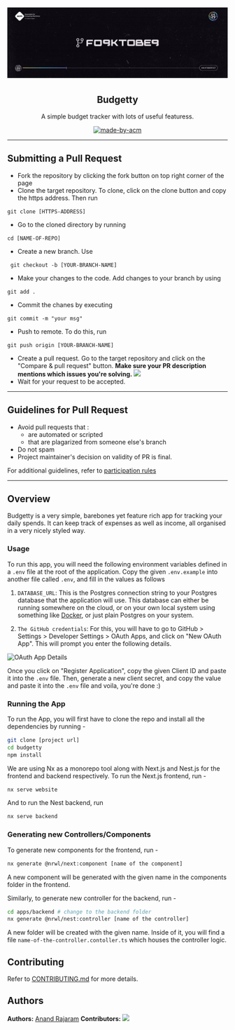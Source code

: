 <h1 align="center>Kicking Off Hacktoberfest with ACM-VIT!</h1>
<p align="center">
<img src="https://github.com/ACM-VIT/.github/raw/master/profile/Forktober2022.png">
</p>

<h2 align="center"> Budgetty </h2>

<p align="center"> 
A simple budget tracker with lots of useful featuress.
</p>

<p align="center">
  <a href="https://acmvit.in/" target="_blank">
    <img alt="made-by-acm" src="https://img.shields.io/badge/MADE%20BY-ACM%20VIT-blue?style=for-the-badge" />
  </a>
    <!-- Uncomment the below line to add the license badge. Make sure the right license badge is reflected. -->
    <!-- <img alt="license" src="https://img.shields.io/badge/License-MIT-green.svg?style=for-the-badge" /> -->
    <!-- forks/stars/tech stack in the form of badges from https://shields.io/ -->
</p>

---

## Submitting a Pull Request

- Fork the repository by clicking the fork button on top right corner of the page
- Clone the target repository. To clone, click on the clone button and copy the https address. Then run
<pre><code>git clone [HTTPS-ADDRESS]</code></pre>
- Go to the cloned directory by running
<pre><code>cd [NAME-OF-REPO]</code></pre>
- Create a new branch. Use
<pre><code> git checkout -b [YOUR-BRANCH-NAME]</code></pre>
- Make your changes to the code. Add changes to your branch by using
<pre><code>git add .</code></pre>
- Commit the chanes by executing
<pre><code>git commit -m "your msg"</code></pre>
- Push to remote. To do this, run
<pre><code>git push origin [YOUR-BRANCH-NAME]</code></pre>
- Create a pull request. Go to the target repository and click on the "Compare & pull request" button. **Make sure your PR description mentions which issues you're solving.**
  <img src="https://drive.google.com/u/1/uc?id=1f9JKAR-kRvCRGxIs_SAvegaYDPx53T9G&export=download"></img>
- Wait for your request to be accepted.

---

## Guidelines for Pull Request

<!-- general guidelines here -->

- Avoid pull requests that :
  - are automated or scripted
  - that are plagarized from someone else's branch
- Do not spam
- Project maintainer's decision on validity of PR is final.

For additional guidelines, refer to [participation rules](https://hacktoberfest.digitalocean.com/details#rules)

---

## Overview

Budgetty is a very simple, barebones yet feature rich app for tracking your daily spends. It can keep track of expenses as well as income, all organised in a very nicely styled way.

### Usage

To run this app, you will need the following environment variables defined in a `.env` file at the root of the application. Copy the given `.env.example` into another file called `.env`, and fill in the values as follows

1. `DATABASE_URL`: This is the Postgres connection string to your Postgres database that the application will use. This database can either be running somewhere on the cloud, or on your own local system using something like [Docker](https://docker.com), or just plain Postgres on your system.

2. `The GitHub credentials`: For this, you will have to go to GitHub > Settings > Developer Settings > OAuth Apps, and click on "New OAuth App". This will prompt you enter the following details.

![OAuth App Details](https://i.imgur.com/EjwRN9E.png)

Once you click on "Register Application", copy the given Client ID and paste it into the `.env` file. Then, generate a new client secret, and copy the value and paste it into the `.env` file and voila, you're done :)

### Running the App

To run the App, you will first have to clone the repo and install all the dependencies by running -

```bash
git clone [project url]
cd budgetty
npm install
```

We are using Nx as a monorepo tool along with Next.js and Nest.js for the frontend and backend respectively. To run the Next.js frontend, run -

```bash
nx serve website
```

And to run the Nest backend, run

```bash
nx serve backend
```

### Generating new Controllers/Components

To generate new components for the frontend, run -

```bash
nx generate @nrwl/next:component [name of the component]
```

A new component will be generated with the given name in the components folder in the frontend.

Similarly, to generate new controller for the backend, run -

```bash
cd apps/backend # change to the backend folder
nx generate @nrwl/nest:controller [name of the controller]
```

A new folder will be created with the given name. Inside of it, you will find a file `name-of-the-controller.contoller.ts` which houses the controller logic.

## Contributing

Refer to [CONTRIBUTING.md](CONTRIBUTING.md) for more details.

## Authors

**Authors:** [Anand Rajaram](https://github.com/anandrajaram21)
**Contributors:** <a href="https://github.com/anandrajaram21/budgetty/graphs/contributors">
<img src="https://contrib.rocks/image?repo=anandrajaram21/budgetty" />
</a>
